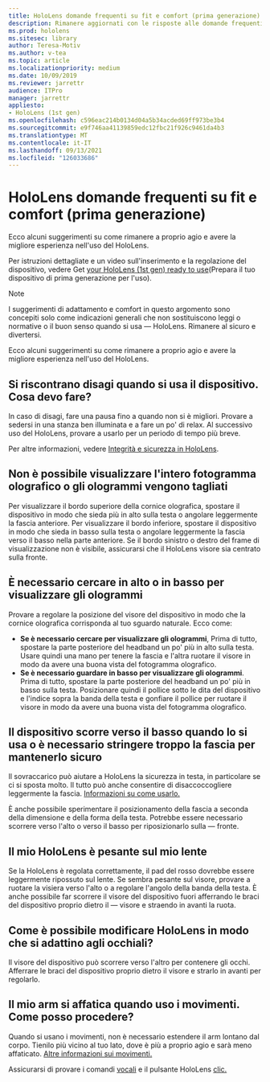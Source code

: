 ```yaml
---
title: HoloLens domande frequenti su fit e comfort (prima generazione)
description: Rimanere aggiornati con le risposte alle domande frequenti su come adattare il dispositivo HoloLens di realtà mista (prima generazione).
ms.prod: hololens
ms.sitesec: library
author: Teresa-Motiv
ms.author: v-tea
ms.topic: article
ms.localizationpriority: medium
ms.date: 10/09/2019
ms.reviewer: jarrettr
audience: ITPro
manager: jarrettr
appliesto:
- HoloLens (1st gen)
ms.openlocfilehash: c596eac214b0134d04a5b34acded69ff973be3b4
ms.sourcegitcommit: e9f746aa41139859edc12fbc21f926c9461da4b3
ms.translationtype: MT
ms.contentlocale: it-IT
ms.lasthandoff: 09/13/2021
ms.locfileid: "126033686"
---
```

# <a name="hololens-1st-gen-fit-and-comfort-frequently-asked-questions"></a>HoloLens domande frequenti su fit e comfort (prima generazione)

Ecco alcuni suggerimenti su come rimanere a proprio agio e avere la migliore esperienza nell'uso del HoloLens.

Per istruzioni dettagliate e un video sull'inserimento e la regolazione del dispositivo, vedere Get [your HoloLens (1st gen) ready to use](hololens1-setup.md)(Prepara il tuo dispositivo di prima generazione per l'uso).

> [!NOTE]
> I suggerimenti di adattamento e comfort in questo argomento sono concepiti solo come indicazioni generali che non sostituiscono leggi o normative o il buon senso quando si usa &mdash; HoloLens. Rimanere al sicuro e divertersi.

Ecco alcuni suggerimenti su come rimanere a proprio agio e avere la migliore esperienza nell'uso del HoloLens.

## <a name="im-experiencing-discomfort-when-i-use-my-device-what-should-i-do"></a>Si riscontrano disagi quando si usa il dispositivo. Cosa devo fare?

In caso di disagi, fare una pausa fino a quando non si è migliori. Provare a sedersi in una stanza ben illuminata e a fare un po' di relax. Al successivo uso del HoloLens, provare a usarlo per un periodo di tempo più breve.

Per altre informazioni, vedere [Integrità e sicurezza in HoloLens](https://go.microsoft.com/fwlink/p/?LinkId=746661).

## <a name="i-cant-see-the-whole-holographic-frame-or-my-holograms-are-cut-off"></a>Non è possibile visualizzare l'intero fotogramma olografico o gli ologrammi vengono tagliati

Per visualizzare il bordo superiore della cornice olografica, spostare il dispositivo in modo che sieda più in alto sulla testa o angolare leggermente la fascia anteriore. Per visualizzare il bordo inferiore, spostare il dispositivo in modo che sieda in basso sulla testa o angolare leggermente la fascia verso il basso nella parte anteriore. Se il bordo sinistro o destro del frame di visualizzazione non è visibile, assicurarsi che il HoloLens visore sia centrato sulla fronte.

## <a name="i-need-to-look-up-or-down-to-see-holograms"></a>È necessario cercare in alto o in basso per visualizzare gli ologrammi

Provare a regolare la posizione del visore del dispositivo in modo che la cornice olografica corrisponda al tuo sguardo naturale. Ecco come:

- **Se è necessario cercare per visualizzare gli ologrammi**, Prima di tutto, spostare la parte posteriore del headband un po' più in alto sulla testa. Usare quindi una mano per tenere la fascia e l'altra ruotare il visore in modo da avere una buona vista del fotogramma olografico.
- **Se è necessario guardare in basso per visualizzare gli ologrammi**. Prima di tutto, spostare la parte posteriore del headband un po' più in basso sulla testa. Posizionare quindi il pollice sotto le dita del dispositivo e l'indice sopra la banda della testa e gonfiare il pollice per ruotare il visore in modo da avere una buona vista del fotogramma olografico.

## <a name="the-device-slides-down-when-im-using-it-or-i-need-to-make-the-headband-too-tight-to-keep-it-secure"></a>Il dispositivo scorre verso il basso quando lo si usa o è necessario stringere troppo la fascia per mantenerlo sicuro

Il sovraccarico può aiutare a HoloLens la sicurezza in testa, in particolare se ci si sposta molto. Il tutto può anche consentire di disaccoccogliere leggermente la fascia. [Informazioni su come usarlo.](hololens1-setup.md#adjust-fit)

È anche possibile sperimentare il posizionamento della fascia a seconda della dimensione e della forma della testa. Potrebbe essere necessario scorrere verso l'alto o verso il basso per riposizionarlo sulla &mdash; fronte.

## <a name="my-hololens-feels-heavy-on-my-nose"></a>Il mio HoloLens è pesante sul mio lente

Se la HoloLens è regolata correttamente, il pad del rosso dovrebbe essere leggermente ripossuto sul lente. Se sembra pesante sul visore, provare a ruotare la visiera verso l'alto o a regolare l'angolo della banda della testa. È anche possibile far scorrere il visore del dispositivo fuori afferrando le braci del dispositivo proprio dietro il &mdash; visore e straendo in avanti la ruota.

## <a name="how-can-i-adjust-hololens-to-fit-with-my-glasses"></a>Come è possibile modificare HoloLens in modo che si adattino agli occhiali?

Il visore del dispositivo può scorrere verso l'altro per contenere gli occhi. Afferrare le braci del dispositivo proprio dietro il visore e strarlo in avanti per regolarlo.

## <a name="my-arm-gets-tired-when-i-use-gestures-what-can-i-do"></a>Il mio arm si affatica quando uso i movimenti. Come posso procedere?

Quando si usano i movimenti, non è necessario estendere il arm lontano dal corpo. Tienilo più vicino al tuo lato, dove è più a proprio agio e sarà meno affaticato. [Altre informazioni sui movimenti.](hololens1-basic-usage.md#use-hololens-with-your-hands)

Assicurarsi di provare i comandi [vocali](hololens-cortana.md) e il pulsante HoloLens [clic.](hololens1-clicker.md)
